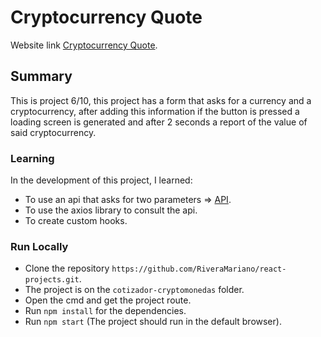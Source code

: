 # Cryptocurrency Quote

Website link [Cryptocurrency Quote](https://cotizador-cryptomonedas-mrivera.netlify.app/).

## Summary

This is project 6/10, this project has a form that asks for a currency and a cryptocurrency, after adding this information if the button is pressed a loading screen is generated and after 2 seconds a report of the value of said cryptocurrency. 

### Learning 

In the development of this project, I learned: 
- To use an api that asks for two parameters => [API](https://www.cryptocompare.com/).
- To use the axios library to consult the api.
- To create custom hooks.

### Run Locally

- Clone the repository `https://github.com/RiveraMariano/react-projects.git`.
- The project is on the `cotizador-cryptomonedas` folder.
- Open the cmd and get the project route.
- Run `npm install` for the dependencies.
- Run `npm start` (The project should run in the default browser).
